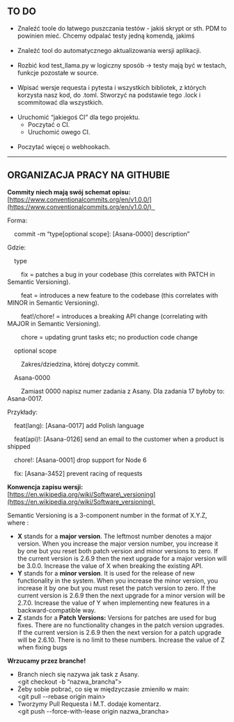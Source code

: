 **TO DO**
---------

*   Znaleźć toole do łatwego puszczania testów - jakiś skrypt or sth. PDM to powinien mieć. Chcemy odpalać testy jedną komendą, jakimś <pdm run tests>   
     
*   Znaleźć tool do automatycznego aktualizowania wersji aplikacji.   
     
*   Rozbić kod test\_llama.py w logiczny sposób → testy mają być w testach, funkcje pozostałe w source.   
     
*   Wpisać wersje requesta i pytesta i wszystkich bibliotek, z których korzysta nasz kod, do .toml. Stworzyć na podstawie tego .lock i scommitować dla wszystkich.   
     
*   Uruchomić “jakiegoś CI” dla tego projektu.
    *   Poczytać o CI.
    *   Uruchomić owego CI.   
         
*   Poczytać więcej o webhookach. 

* * *

**ORGANIZACJA PRACY NA GITHUBIE**
---------------------------------

**Commity niech mają swój schemat opisu:**  
[https://www.conventionalcommits.org/en/v1.0.0/](https://www.conventionalcommits.org/en/v1.0.0/)  

Forma:

&nbsp; &nbsp; commit -m “type\[optional scope\]: \[Asana-0000\] description”

Gdzie:

&nbsp; &nbsp; type

&nbsp; &nbsp; &nbsp; &nbsp; fix = patches a bug in your codebase (this correlates with PATCH in Semantic Versioning).

&nbsp; &nbsp; &nbsp; &nbsp; feat = introduces a new feature to the codebase (this correlates with MINOR in Semantic Versioning).

&nbsp; &nbsp; &nbsp; &nbsp; feat!/chore! = introduces a breaking API change (correlating with MAJOR in Semantic Versioning).

&nbsp; &nbsp; &nbsp; &nbsp; chore = updating grunt tasks etc; no production code change

&nbsp; &nbsp; optional scope

&nbsp; &nbsp; &nbsp; &nbsp; Zakres/dziedzina, której dotyczy commit.

&nbsp; &nbsp; Asana-0000

&nbsp; &nbsp; &nbsp; &nbsp; Zamiast 0000 napisz numer zadania z Asany. Dla zadania 17 byłoby to: Asana-0017.

Przykłady:

&nbsp; &nbsp; feat(lang): \[Asana-0017\] add Polish language

&nbsp; &nbsp; feat(api)!: \[Asana-0126\] send an email to the customer when a product is shipped

&nbsp; &nbsp; chore!: \[Asana-0001\] drop support for Node 6

&nbsp; &nbsp; fix: \[Asana-3452\] prevent racing of requests

**Konwencja zapisu wersji:**  
[https://en.wikipedia.org/wiki/Software\_versioning](https://en.wikipedia.org/wiki/Software_versioning) 

Semantic Versioning is a 3-component number in the format of X.Y.Z, where :  

*   **X** stands for a **major version**. The leftmost number denotes a major version. When you increase the major version number, you increase it by one but you reset both patch version and minor versions to zero. If the current version is 2.6.9 then the next upgrade for a major version will be 3.0.0. Increase the value of X when breaking the existing API.
*   **Y** stands for a **minor version**. It is used for the release of new functionality in the system. When you increase the minor version, you increase it by one but you must reset the patch version to zero. If the current version is 2.6.9 then the next upgrade for a minor version will be 2.7.0. Increase the value of Y when implementing new features in a backward-compatible way.
*   **Z** stands for a **Patch Versions:** Versions for patches are used for bug fixes. There are no functionality changes in the patch version upgrades. If the current version is 2.6.9 then the next version for a patch upgrade will be 2.6.10. There is no limit to these numbers. Increase the value of Z when fixing bugs

**Wrzucamy przez branche!**

*   Branch niech się nazywa jak task z Asany.   
    <git checkout -b “nazwa\_brancha”>
*   Żeby sobie pobrać, co się w międzyczasie zmieniło w main:   
    <git pull --rebase origin main>
*   Tworzymy Pull Requesta i M.T. dodaje komentarz.   
    <git push --force-with-lease origin nazwa\_brancha>

